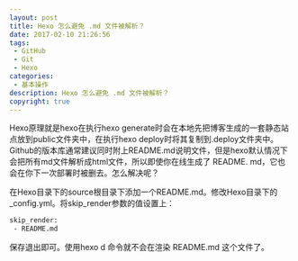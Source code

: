 ```yaml
---
layout: post
title: Hexo 怎么避免 .md 文件被解析？
date: 2017-02-10 21:26:56
tags:
 - GitHub
 - Git
 - Hexo
categories:
 - 基本操作
description: Hexo 怎么避免 .md 文件被解析？
copyright: true
---
```

Hexo原理就是hexo在执行hexo generate时会在本地先把博客生成的一套静态站点放到public文件夹中，在执行hexo deploy时将其复制到.deploy文件夹中。Github的版本库通常建议同时附上README.md说明文件，但是hexo默认情况下会把所有md文件解析成html文件，所以即使你在线生成了 README. md，它也会在你下一次部署时被删去。怎么解决呢？

在Hexo目录下的source根目录下添加一个README.md。修改Hexo目录下的_config.yml。将skip_render参数的值设置上：
```bash
skip_render:
 - README.md
```
保存退出即可。使用hexo d 命令就不会在渲染 README.md 这个文件了。